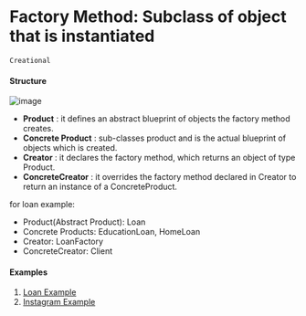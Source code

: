 # Factory Method: Subclass of object that is instantiated
`Creational`

#### Structure

![image](https://miro.medium.com/max/938/1*q4F3FP62QuqGULsrM-4YfA.png)


- **Product** : it defines an abstract blueprint of objects the factory method creates.
- **Concrete Product** : sub-classes product and is the actual blueprint of objects which is created.
- **Creator** : it declares the factory method, which returns an object of type Product.
- **ConcreteCreator** : it overrides the factory method declared in Creator to return an instance of a ConcreteProduct.

for loan example:
- Product(Abstract Product): Loan
- Concrete Products: EducationLoan, HomeLoan
- Creator: LoanFactory
- ConcreteCreator: Client


#### Examples
1. [Loan Example](https://medium.com/@info.anikdey003/factory-method-design-pattern-277dd4bd3a11)
2. [Instagram Example](https://medium.com/lean-in-women-in-tech-india/understanding-the-factory-method-design-pattern-using-instagram-story-50aa1b56f5b0)